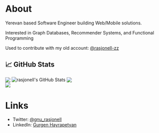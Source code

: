 # About
Yerevan based Software Engineer building Web/Mobile solutions.

Interested in Graph Databases, Recommender Systems, and Functional Programming

Used to contribute with my old account: [@rasjonell-zz](https://github.com/rasjonell-zz)


## &#x1f4c8; GitHub Stats

<img align="center" src="https://github-readme-stats.vercel.app/api/top-langs/?username=rasjonell&title_color=ffffff&text_color=c9cacc&icon_color=2bbc8a&bg_color=1d1f21&langs_count=3" />

<img align="center" src="https://github-readme-stats.vercel.app/api?username=rasjonell&show_icons=true&line_height=27&count_private=true&title_color=ffffff&text_color=c9cacc&icon_color=2bbc8a&bg_color=1d1f21" alt="rasjonell's GitHub Stats" />

<a href="https://github.com/rasjonell/x-library">
  <img align="center" src="https://github-readme-stats.vercel.app/api/pin/?username=rasjonell&repo=x-library&title_color=ffffff&text_color=c9cacc&icon_color=2bbc8a&bg_color=1d1f21" />
</a>

<br/>

<a href="https://github.com/SquashConsulting/foxx_typescript">
  <img align="center" src="https://github-readme-stats.vercel.app/api/pin/?username=SquashConsulting&repo=foxx_typescript&title_color=ffffff&text_color=c9cacc&icon_color=2bbc8a&bg_color=1d1f21" />
</a>

# Links
- Twitter: [@gnu_rasjonell](https://twitter.com/gnu_rasjonell)
- LinkedIn: [Gurgen Hayrapetyan](https://linkedin.com/in/gurgenhayrapetyan)
